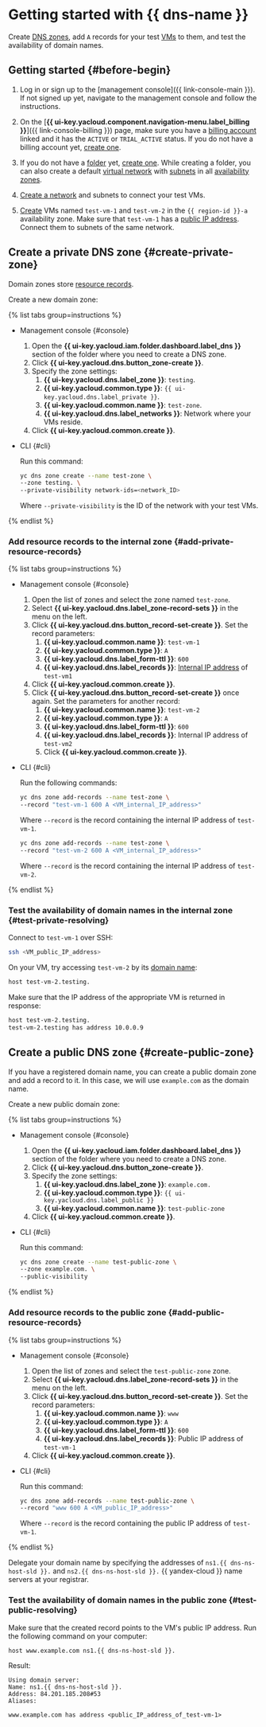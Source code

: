 # Getting started with {{ dns-name }}


Create [DNS zones](concepts/dns-zone.md), add `A` records for your test [VMs](../compute/concepts/vm.md) to them, and test the availability of domain names.

## Getting started {#before-begin}

1. Log in or sign up to the [management console]({{ link-console-main }}). If not signed up yet, navigate to the management console and follow the instructions.


1. On the [**{{ ui-key.yacloud.component.navigation-menu.label_billing }}**]({{ link-console-billing }}) page, make sure you have a [billing account](../billing/concepts/billing-account.md) linked and it has the `ACTIVE` or `TRIAL_ACTIVE` status. If you do not have a billing account yet, [create one](../billing/quickstart/index.md#create_billing_account).


1. If you do not have a [folder](../resource-manager/concepts/resources-hierarchy.md#folder) yet, [create one](../resource-manager/operations/folder/create.md). While creating a folder, you can also create a default [virtual network](../vpc/concepts/network.md#network) with [subnets](../vpc/concepts/network.md#subnet) in all [availability zones](../overview/concepts/geo-scope.md).
1. [Create a network](../vpc/quickstart.md) and subnets to connect your test VMs.
1. [Create](../compute/operations/vm-create/create-linux-vm.md) VMs named `test-vm-1` and `test-vm-2` in the `{{ region-id }}-a` availability zone. Make sure that `test-vm-1` has a [public IP address](../vpc/concepts/address.md#public-addresses). Connect them to subnets of the same network.

## Create a private DNS zone {#create-private-zone}

Domain zones store [resource records](concepts/resource-record.md).

Create a new domain zone:

{% list tabs group=instructions %}

- Management console {#console}

   1. Open the **{{ ui-key.yacloud.iam.folder.dashboard.label_dns }}** section of the folder where you need to create a DNS zone.
   1. Click **{{ ui-key.yacloud.dns.button_zone-create }}**.
   1. Specify the zone settings:
      1. **{{ ui-key.yacloud.dns.label_zone }}**: `testing`.
      1. **{{ ui-key.yacloud.common.type }}**: `{{ ui-key.yacloud.dns.label_private }}`.
      1. **{{ ui-key.yacloud.common.name }}**: `test-zone`.
      1. **{{ ui-key.yacloud.dns.label_networks }}**: Network where your VMs reside.
   1. Click **{{ ui-key.yacloud.common.create }}**.

- CLI {#cli}

   Run this command:

   ```bash
   yc dns zone create --name test-zone \
   --zone testing. \
   --private-visibility network-ids=<network_ID>
   ```

   Where `--private-visibility` is the ID of the network with your test VMs.

{% endlist %}

### Add resource records to the internal zone {#add-private-resource-records}

{% list tabs group=instructions %}

- Management console {#console}

   1. Open the list of zones and select the zone named `test-zone`.
   1. Select **{{ ui-key.yacloud.dns.label_zone-record-sets }}** in the menu on the left.
   1. Click **{{ ui-key.yacloud.dns.button_record-set-create }}**. Set the record parameters:
      1. **{{ ui-key.yacloud.common.name }}**: `test-vm-1`
      1. **{{ ui-key.yacloud.common.type }}**: `A`
      1. **{{ ui-key.yacloud.dns.label_form-ttl }}**: `600`
      1. **{{ ui-key.yacloud.dns.label_records }}**: [Internal IP address](../vpc/concepts/address.md#internal-addresses) of `test-vm1`
   1. Click **{{ ui-key.yacloud.common.create }}**.
   1. Click **{{ ui-key.yacloud.dns.button_record-set-create }}** once again. Set the parameters for another record:
      1. **{{ ui-key.yacloud.common.name }}**: `test-vm-2`
      1. **{{ ui-key.yacloud.common.type }}**: `A`
      1. **{{ ui-key.yacloud.dns.label_form-ttl }}**: `600`
      1. **{{ ui-key.yacloud.dns.label_records }}**: Internal IP address of `test-vm2`
      1. Click **{{ ui-key.yacloud.common.create }}**.

- CLI {#cli}

   Run the following commands:

   ```bash
   yc dns zone add-records --name test-zone \
   --record "test-vm-1 600 A <VM_internal_IP_address>"
   ```

   Where `--record` is the record containing the internal IP address of `test-vm-1`.

   ```bash
   yc dns zone add-records --name test-zone \
   --record "test-vm-2 600 A <VM_internal_IP_address>"
   ```

   Where `--record` is the record containing the internal IP address of `test-vm-2`.

{% endlist %}

### Test the availability of domain names in the internal zone {#test-private-resolving}

Connect to `test-vm-1` over SSH:

```bash
ssh <VM_public_IP_address>
```

On your VM, try accessing `test-vm-2` by its [domain name](../vpc/concepts/address.md#fqdn):

```bash
host test-vm-2.testing.
```

Make sure that the IP address of the appropriate VM is returned in response:

```bash
host test-vm-2.testing.
test-vm-2.testing has address 10.0.0.9
```

## Create a public DNS zone {#create-public-zone}

If you have a registered domain name, you can create a public domain zone and add a record to it. In this case, we will use `example.com` as the domain name.

Create a new public domain zone:

{% list tabs group=instructions %}

- Management console {#console}

   1. Open the **{{ ui-key.yacloud.iam.folder.dashboard.label_dns }}** section of the folder where you need to create a DNS zone.
   1. Click **{{ ui-key.yacloud.dns.button_zone-create }}**.
   1. Specify the zone settings:
      1. **{{ ui-key.yacloud.dns.label_zone }}**: `example.com.`
      1. **{{ ui-key.yacloud.common.type }}**: `{{ ui-key.yacloud.dns.label_public }}`
      1. **{{ ui-key.yacloud.common.name }}**: `test-public-zone`
   1. Click **{{ ui-key.yacloud.common.create }}**.

- CLI {#cli}

   Run this command:

   ```bash
   yc dns zone create --name test-public-zone \
   --zone example.com. \
   --public-visibility
   ```

{% endlist %}

### Add resource records to the public zone {#add-public-resource-records}

{% list tabs group=instructions %}

- Management console {#console}

   1. Open the list of zones and select the `test-public-zone` zone.
   1. Select **{{ ui-key.yacloud.dns.label_zone-record-sets }}** in the menu on the left.
   1. Click **{{ ui-key.yacloud.dns.button_record-set-create }}**. Set the record parameters:
      1. **{{ ui-key.yacloud.common.name }}**: `www`
      1. **{{ ui-key.yacloud.common.type }}**: `A`
      1. **{{ ui-key.yacloud.dns.label_form-ttl }}**: `600`
      1. **{{ ui-key.yacloud.dns.label_records }}**: Public IP address of `test-vm-1`
   1. Click **{{ ui-key.yacloud.common.create }}**.

- CLI {#cli}

   Run this command:

   ```bash
   yc dns zone add-records --name test-public-zone \
   --record "www 600 A <VM_public_IP_address>"
   ```

   Where `--record` is the record containing the public IP address of `test-vm-1`.

{% endlist %}

Delegate your domain name by specifying the addresses of `ns1.{{ dns-ns-host-sld }}.` and `ns2.{{ dns-ns-host-sld }}.` {{ yandex-cloud }} name servers at your registrar.

### Test the availability of domain names in the public zone {#test-public-resolving}

Make sure that the created record points to the VM's public IP address. Run the following command on your computer:

```bash
host www.example.com ns1.{{ dns-ns-host-sld }}.
```

Result:

```text
Using domain server:
Name: ns1.{{ dns-ns-host-sld }}.
Address: 84.201.185.208#53
Aliases:

www.example.com has address <public_IP_address_of_test-vm-1>
```
